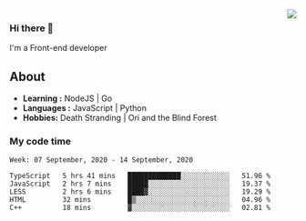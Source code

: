 <img align='right' src="https://github-readme-stats.vercel.app/api?username=strugglebak&show_icons=true">

### Hi there 👋

I'm a Front-end developer

## About

-  **Learning :** NodeJS | Go
-  **Languages :** JavaScript | Python
-  **Hobbies:** Death Stranding | Ori and the Blind Forest

### My code time

<!--START_SECTION:waka-->
```text
Week: 07 September, 2020 - 14 September, 2020

TypeScript   5 hrs 41 mins   █████████████░░░░░░░░░░░░   51.96 % 
JavaScript   2 hrs 7 mins    █████░░░░░░░░░░░░░░░░░░░░   19.37 % 
LESS         2 hrs 6 mins    ████▓░░░░░░░░░░░░░░░░░░░░   19.29 % 
HTML         32 mins         █▒░░░░░░░░░░░░░░░░░░░░░░░   04.96 % 
C++          18 mins         ▓░░░░░░░░░░░░░░░░░░░░░░░░   02.81 % 
```
<!--END_SECTION:waka-->
